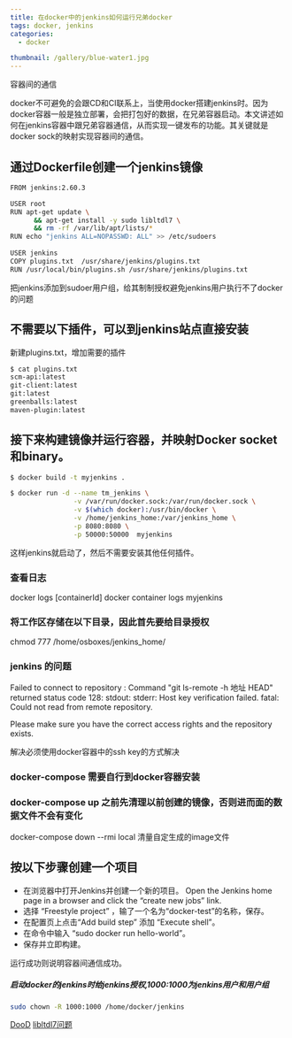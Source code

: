 ```yaml
---
title: 在docker中的jenkins如何运行兄弟docker
tags: docker, jenkins
categories: 
  - docker

thumbnail: /gallery/blue-water1.jpg
---
```

容器间的通信
<!-- more -->

docker不可避免的会跟CD和CI联系上，当使用docker搭建jenkins时。因为docker容器一般是独立部署，会把打包好的数据，在兄弟容器启动。本文讲述如何在jenkins容器中跟兄弟容器通信，从而实现一键发布的功能。其关键就是docker sock的映射实现容器间的通信。

## 通过Dockerfile创建一个jenkins镜像

```bash
FROM jenkins:2.60.3

USER root
RUN apt-get update \
      && apt-get install -y sudo libltdl7 \
      && rm -rf /var/lib/apt/lists/*
RUN echo "jenkins ALL=NOPASSWD: ALL" >> /etc/sudoers
 
USER jenkins
COPY plugins.txt  /usr/share/jenkins/plugins.txt
RUN /usr/local/bin/plugins.sh /usr/share/jenkins/plugins.txt
```

把jenkins添加到sudoer用户组，给其制制授权避免jenkins用户执行不了docker的问题


## 不需要以下插件，可以到jenkins站点直接安装

新建plugins.txt，增加需要的插件
```bash
$ cat plugins.txt
scm-api:latest
git-client:latest
git:latest
greenballs:latest
maven-plugin:latest
```

## 接下来构建镜像并运行容器，并映射Docker socket和binary。

```bash
$ docker build -t myjenkins .

$ docker run -d --name tm_jenkins \
				-v /var/run/docker.sock:/var/run/docker.sock \
                -v $(which docker):/usr/bin/docker \
                -v /home/jenkins_home:/var/jenkins_home \
                -p 8080:8080 \
                -p 50000:50000  myjenkins

```

这样jenkins就启动了，然后不需要安装其他任何插件。

### 查看日志
docker logs [containerId]
docker container logs myjenkins
### 将工作区存储在以下目录，因此首先要给目录授权
chmod 777 /home/osboxes/jenkins_home/


### jenkins 的问题

Failed to connect to repository : Command "git ls-remote -h 地址 HEAD" returned status code 128:
stdout: 
stderr: Host key verification failed. 
fatal: Could not read from remote repository.

Please make sure you have the correct access rights
and the repository exists.

解决必须使用docker容器中的ssh key的方式解决

### docker-compose 需要自行到docker容器安装

### docker-compose up 之前先清理以前创建的镜像，否则进而面的数据文件不会有变化
docker-compose down --rmi local 清量自定生成的image文件


## 按以下步骤创建一个项目

* 在浏览器中打开Jenkins并创建一个新的项目。 Open the Jenkins home page in a browser and click the “create new jobs” link.
* 选择 “Freestyle project” ，输了一个名为“docker-test”的名称，保存。
* 在配置页上点击“Add build step” 添加 “Execute shell”。
* 在命令中输入 “sudo docker run hello-world”。
* 保存并立即构建。

运行成功则说明容器间通信成功。



##### 启动docker的jenkins时给jenkins授权,1000:1000为jenkins用户和用户组
```bash
sudo chown -R 1000:1000 /home/docker/jenkins
```


[DooD](http://container-solutions.com/running-docker-in-jenkins-in-docker/)
[libltdl7问题](https://www.cnblogs.com/leolztang/p/6934694.html)